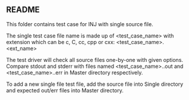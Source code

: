 README
--------
This folder contains test case for INJ with single source file.

The single test case file name is made up of <test_case_name> with extension
which can be c, C, cc, cpp or cxx:
<test_case_name>.<ext_name>

The test driver will check all source files one-by-one with given options.
Compare stdout and stderr with files named <test_case_name>.<options>.out and
<test_case_name>.<options>.err in Master directory respectively.

To add a new single file test file, add the source file into Single directory
and expected out/err files into Master directory.

